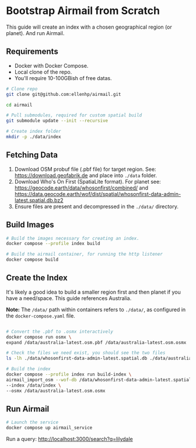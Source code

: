 # Bootstrap Airmail from Scratch

This guide will create an index with a chosen geographical region (or planet). And run Airmail.

## Requirements

- Docker with Docker Compose.
- Local clone of the repo.
- You'll require 10-100GBish of free datas.

```bash
# Clone repo
git clone git@github.com:ellenhp/airmail.git

cd airmail

# Pull submodules, required for custom spatial build
git submodule update --init --recursive

# Create index folder
mkdir -p ./data/index
```

## Fetching Data

1. Download OSM probuf file (.pbf file) for target region. See: <https://download.geofabrik.de> and place into `./data` folder.
2. Download Who's On First (SpatiaLite format). For planet see: <https://geocode.earth/data/whosonfirst/combined/> and <https://data.geocode.earth/wof/dist/spatial/whosonfirst-data-admin-latest.spatial.db.bz2>
3. Ensure files are present and decompressed in the `./data/` directory.

## Build Images

```bash
# Build the images necessary for creating an index.
docker compose --profile index build

# Build the airmail container, for running the http listener
docker compose build
```

## Create the Index

It's likely a good idea to build a smaller region first and then planet if you have a need/space. This guide references Australia.

**Note:** The `/data/` path within containers refers to `./data/`, as configured in the `docker-compose.yaml` file.

```bash

# Convert the .pbf to .osmx interactively
docker compose run osmx \
expand /data/australia-latest.osm.pbf /data/australia-latest.osm.osmx

# Check the files we need exist, you should see the two files
ls -lh ./data/whosonfirst-data-admin-latest.spatial.db ./data/australia-latest.osm.osmx

# Build the index
docker compose --profile index run build-index \
airmail_import_osm --wof-db /data/whosonfirst-data-admin-latest.spatial.db \
--index /data/index \
--osmx /data/australia-latest.osm.osmx
```

## Run Airmail

```bash
# Launch the service
docker compose up airmail_service
```

Run a query: <http://localhost:3000/search?q=lilydale>
